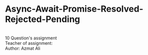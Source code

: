 # Async-Await-Promise-Resolved-Rejected-Pending
<br>
10 Question's assignment
<br>
Teacher of assignment:
<br>
Author: Azmat Ali
